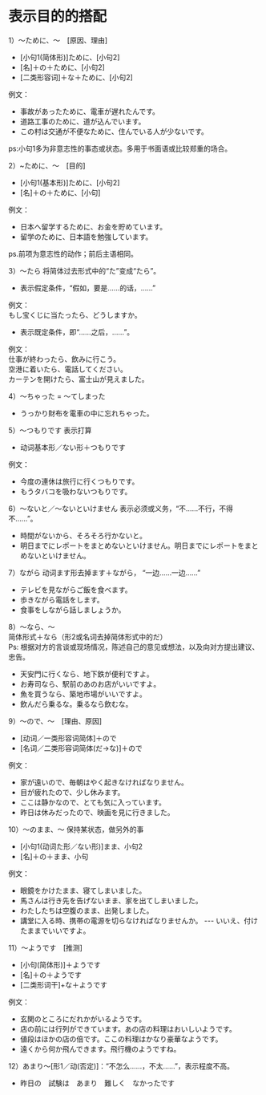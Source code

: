 表示目的的搭配
==========
1）～ために、～　[原因、理由]
+ [小句1(简体形)]ために、[小句2] 
+ [名]＋の＋ために、[小句2] 
+ [二类形容词]＋な＋ために、[小句2] 

例文：
+ 事故があったために、電車が遅れたんです。
+ 道路工事のために、道が込んでいます。
+ この村は交通が不便なために、住んでいる人が少ないです。

ps:小句1多为非意志性的事态或状态。多用于书面语或比较郑重的场合。

2）~ために、～　[目的]
+ [小句1(基本形)]ために、[小句2]
+ [名]＋の＋ために、[小句] 

例文：
+ 日本へ留学するために、お金を貯めています。
+ 留学のために、日本語を勉強しています。

ps.前项为意志性的动作；前后主语相同。

3）～たら 将简体过去形式中的“た”变成“たら”。
+ 表示假定条件，“假如，要是……的话，……”

例文：  
もし宝くじに当たったら、どうしますか。

+ 表示既定条件，即“……之后，……”。

例文：  
仕事が終わったら、飲みに行こう。  
空港に着いたら、電話してください。  
カーテンを開けたら、富士山が見えました。

4）～ちゃった = ～てしまった
+ うっかり財布を電車の中に忘れちゃった。

5）～つもりです 表示打算
+ 动词基本形／ない形＋つもりです

例文：
+ 今度の連休は旅行に行くつもりです。
+ もうタバコを吸わないつもりです。

6）～ないと／～ないといけません 表示必须或义务，“不……不行，不得不……”。
+ 時間がないから、そろそろ行かないと。
+ 明日までにレポートをまとめないといけません。明日までにレポートをまとめないといけません。

7）ながら 动词ます形去掉ます＋ながら， “一边……一边……” 
+ テレビを見ながらご飯を食べます。
+ 歩きながら電話をします。
+ 食事をしながら話しましょうか。

8）～なら、～  
简体形式＋なら（形2或名词去掉简体形式中的だ）  
Ps: 根据对方的言谈或现场情况，陈述自己的意见或想法，以及向对方提出建议、
    忠告。
+ 天安門に行くなら、地下鉄が便利ですよ。
+ お寿司なら、駅前のあのお店がいいですよ。
+ 魚を買うなら、築地市場がいいですよ。
+ 飲んだら乗るな。乗るなら飲むな。

9）～ので、～　[理由、原因]
+ [动词／一类形容词简体]＋ので
+ [名词／二类形容词简体(だ→な)]＋ので

例文：
+ 家が遠いので、毎朝はやく起きなければなりません。
+ 目が疲れたので、少し休みます。
+ ここは静かなので、とても気に入っています。
+ 昨日は休みだったので、映画を見に行きました。

10）～のまま、～ 保持某状态，做另外的事
+ [小句1(动词た形／ない形)]まま、小句2
+ [名]＋の＋まま、小句

例文：
+ 眼鏡をかけたまま、寝てしまいました。
+ 馬さんは行き先を告げないまま、家を出てしまいました。
+ わたしたちは空腹のまま、出発しました。
+ 講堂に入る時、携帯の電源を切らなければなりませんか。 --- いいえ、付けたままでいいですよ。

11）～ようです　[推测]
+ [小句(简体形)]＋ようです   
+ [名]＋の＋ようです
+ [二类形词干]+な＋ようです

例文：
+ 玄関のところにだれかがいるようです。
+ 店の前には行列ができています。あの店の料理はおいしいようです。
+ 値段はほかの店の倍です。ここの料理はかなり豪華なようです。
+ 遠くから何か飛んできます。飛行機のようですね。

12）あまり～[形1／动(否定)]：“不怎么……，不太……”，表示程度不高。
+ 昨日の　試験は　あまり　難しく　なかったです




